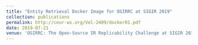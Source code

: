 ```yaml
---
title: "Entity Retrieval Docker Image for OSIRRC at SIGIR 2019"
collection: publications
permalink: http://ceur-ws.org/Vol-2409/docker01.pdf
date: 2019-07-21
venue: 'OSIRRC: The Open-Source IR Replicability Challenge at SIGIR 2019'
---
```

